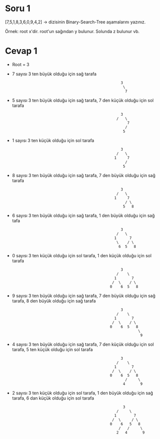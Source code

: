 # Soru 1
[7,5,1,8,3,6,0,9,4,2] -> dizisinin Binary-Search-Tree aşamalarını yazınız.

Örnek: root x'dir. root'un sağından y bulunur. Solunda z bulunur vb.

# Cevap 1
- Root = 3
- 7 sayısı 3 ten büyük olduğu için sağ tarafa

                                                        3
                                                         \
                                                          7

- 5 sayısı 3 ten büyük olduğu için sağ tarafa, 7 den küçük olduğu için sol tarafa

                                                        3
                                                      /   \
                                                           7
                                                          /
                                                         5
- 1 sayısı 3 ten küçük olduğu için sol tarafa

                                                        3
                                                      /   \
                                                     1     7
                                                          /
                                                         5

- 8 sayısı 3 ten büyük olduğu için sağ tarafa, 7 den büyük olduğu için sağ tarafa

                                                        3
                                                      /   \
                                                     1     7
                                                          / \
                                                         5   8

- 6 sayısı 3 ten büyük olduğu için sağ tarafa, 1 den büyük olduğu için sağ tafa

                                                        3
                                                      /   \
                                                     1      7
                                                      \    / \
                                                       6  5   8

- 0 sayısı 3 ten küçük olduğu için sol tarafa, 1 den küçük olduğu için sol tarafa

                                                        3
                                                      /    \
                                                     1       7
                                                    /  \    / \
                                                   0    6  5   8

- 9 sayısı 3 ten büyük olduğu için sağ tarafa, 7 den büyük olduğu için sağ tarafa, 8 den büyük olduğu için sağ tarafa

                                                        3
                                                      /    \
                                                     1       7
                                                    /  \    / \
                                                   0    6  5   8
                                                                \
                                                                 9

- 4 sayısı 3 ten büyük olduğu için sağ tarafa, 7 den küçük olduğu için sol tarafa, 5 ten küçük olduğu için sol tarafa

                                                        3
                                                      /    \
                                                     1       7
                                                    /  \    / \
                                                   0    6  5   8
                                                          /     \
                                                         4       9

- 2 sayısı 3 ten küçük olduğu için sol tarafa, 1 den büyük olduğu için sağ tarafa, 6 dan küçük olduğu için sol tarafa

                                                         3
                                                      /     \
                                                     1        7
                                                    /  \     / \
                                                   0    6   5   8
                                                       /   /     \
                                                      2   4       9